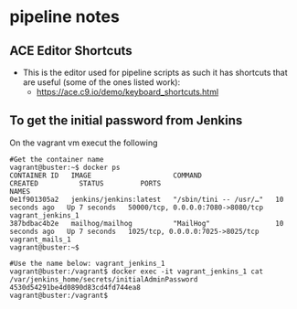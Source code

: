 # pipeline notes

## ACE Editor Shortcuts

- This is the editor used for pipeline scripts as such it has shortcuts that are useful (some of the ones listed work):
  - <https://ace.c9.io/demo/keyboard_shortcuts.html>

## To get the initial password from Jenkins

On the vagrant vm execut the following
```
#Get the container name
vagrant@buster:~$ docker ps
CONTAINER ID   IMAGE                    COMMAND                  CREATED          STATUS         PORTS                               NAMES
0e1f901305a2   jenkins/jenkins:latest   "/sbin/tini -- /usr/…"   10 seconds ago   Up 7 seconds   50000/tcp, 0.0.0.0:7080->8080/tcp   vagrant_jenkins_1
387bdbac4b2e   mailhog/mailhog          "MailHog"                10 seconds ago   Up 7 seconds   1025/tcp, 0.0.0.0:7025->8025/tcp    vagrant_mails_1
vagrant@buster:~$

#Use the name below: vagrant_jenkins_1
vagrant@buster:/vagrant$ docker exec -it vagrant_jenkins_1 cat /var/jenkins_home/secrets/initialAdminPassword
4530d54291be4d0890d83cd4fd744ea8
vagrant@buster:/vagrant$
```